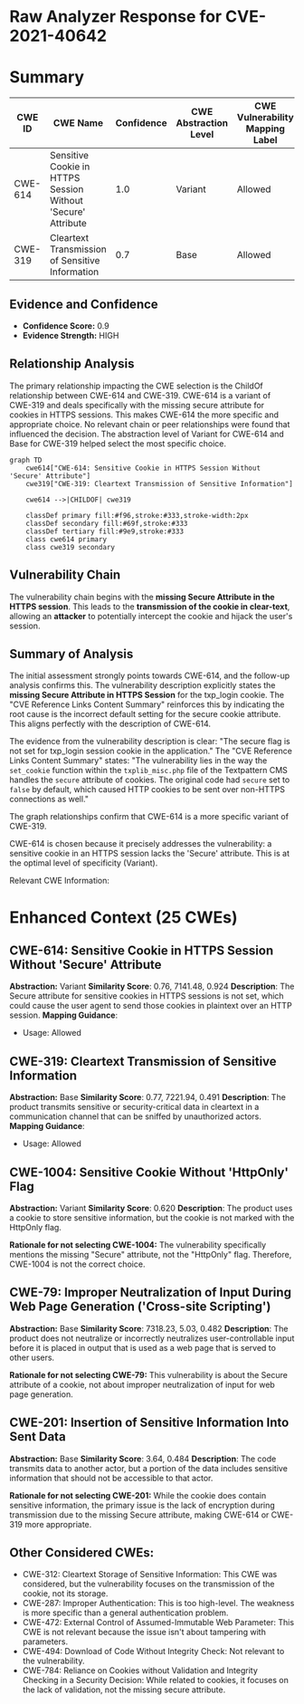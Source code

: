 # Raw Analyzer Response for CVE-2021-40642

# Summary
| CWE ID | CWE Name | Confidence | CWE Abstraction Level | CWE Vulnerability Mapping Label | CWE-Vulnerability Mapping Notes |
|---|---|---|---|---|---|
| CWE-614 | Sensitive Cookie in HTTPS Session Without 'Secure' Attribute | 1.0 | Variant | Allowed | Primary CWE |
| CWE-319 | Cleartext Transmission of Sensitive Information | 0.7 | Base | Allowed | Secondary Candidate |

## Evidence and Confidence

*   **Confidence Score:** 0.9
*   **Evidence Strength:** HIGH

## Relationship Analysis
The primary relationship impacting the CWE selection is the ChildOf relationship between CWE-614 and CWE-319. CWE-614 is a variant of CWE-319 and deals specifically with the missing secure attribute for cookies in HTTPS sessions. This makes CWE-614 the more specific and appropriate choice. No relevant chain or peer relationships were found that influenced the decision. The abstraction level of Variant for CWE-614 and Base for CWE-319 helped select the most specific choice.

```mermaid
graph TD
    cwe614["CWE-614: Sensitive Cookie in HTTPS Session Without 'Secure' Attribute"]
    cwe319["CWE-319: Cleartext Transmission of Sensitive Information"]
    
    cwe614 -->|CHILDOF| cwe319
    
    classDef primary fill:#f96,stroke:#333,stroke-width:2px
    classDef secondary fill:#69f,stroke:#333
    classDef tertiary fill:#9e9,stroke:#333
    class cwe614 primary
    class cwe319 secondary
```

## Vulnerability Chain
The vulnerability chain begins with the **missing Secure Attribute in the HTTPS session**. This leads to the **transmission of the cookie in clear-text**, allowing an **attacker** to potentially intercept the cookie and hijack the user's session.

## Summary of Analysis
The initial assessment strongly points towards CWE-614, and the follow-up analysis confirms this. The vulnerability description explicitly states the **missing Secure Attribute in HTTPS Session** for the txp_login cookie. The "CVE Reference Links Content Summary" reinforces this by indicating the root cause is the incorrect default setting for the secure cookie attribute. This aligns perfectly with the description of CWE-614.

The evidence from the vulnerability description is clear: "The secure flag is not set for txp_login session cookie in the application." The "CVE Reference Links Content Summary" states: "The vulnerability lies in the way the `set_cookie` function within the `txplib_misc.php` file of the Textpattern CMS handles the `secure` attribute of cookies. The original code had `secure` set to `false` by default, which caused HTTP cookies to be sent over non-HTTPS connections as well."

The graph relationships confirm that CWE-614 is a more specific variant of CWE-319.

CWE-614 is chosen because it precisely addresses the vulnerability: a sensitive cookie in an HTTPS session lacks the 'Secure' attribute. This is at the optimal level of specificity (Variant).

Relevant CWE Information:

# Enhanced Context (25 CWEs)

## CWE-614: Sensitive Cookie in HTTPS Session Without 'Secure' Attribute
**Abstraction:** Variant
**Similarity Score**: 0.76, 7141.48, 0.924
**Description**:
The Secure attribute for sensitive cookies in HTTPS sessions is not set, which could cause the user agent to send those cookies in plaintext over an HTTP session.
**Mapping Guidance**:
- Usage: Allowed

## CWE-319: Cleartext Transmission of Sensitive Information
**Abstraction:** Base
**Similarity Score**: 0.77, 7221.94, 0.491
**Description**:
The product transmits sensitive or security-critical data in cleartext in a communication channel that can be sniffed by unauthorized actors.
**Mapping Guidance**:
- Usage: Allowed

## CWE-1004: Sensitive Cookie Without 'HttpOnly' Flag
**Abstraction:** Variant
**Similarity Score**: 0.620
**Description**:
The product uses a cookie to store sensitive information, but the cookie is not marked with the HttpOnly flag.

**Rationale for not selecting CWE-1004:**
The vulnerability specifically mentions the missing "Secure" attribute, not the "HttpOnly" flag. Therefore, CWE-1004 is not the correct choice.

## CWE-79: Improper Neutralization of Input During Web Page Generation ('Cross-site Scripting')
**Abstraction:** Base
**Similarity Score**: 7318.23, 5.03, 0.482
**Description**:
The product does not neutralize or incorrectly neutralizes user-controllable input before it is placed in output that is used as a web page that is served to other users.

**Rationale for not selecting CWE-79:**
This vulnerability is about the Secure attribute of a cookie, not about improper neutralization of input for web page generation.

## CWE-201: Insertion of Sensitive Information Into Sent Data
**Abstraction:** Base
**Similarity Score**: 3.64, 0.484
**Description**:
The code transmits data to another actor, but a portion of the data includes sensitive information that should not be accessible to that actor.

**Rationale for not selecting CWE-201:**
While the cookie does contain sensitive information, the primary issue is the lack of encryption during transmission due to the missing Secure attribute, making CWE-614 or CWE-319 more appropriate.

## Other Considered CWEs:

-   CWE-312: Cleartext Storage of Sensitive Information: This CWE was considered, but the vulnerability focuses on the transmission of the cookie, not its storage.
-   CWE-287: Improper Authentication: This is too high-level. The weakness is more specific than a general authentication problem.
-   CWE-472: External Control of Assumed-Immutable Web Parameter: This CWE is not relevant because the issue isn't about tampering with parameters.
-   CWE-494: Download of Code Without Integrity Check: Not relevant to the vulnerability.
-   CWE-784: Reliance on Cookies without Validation and Integrity Checking in a Security Decision: While related to cookies, it focuses on the lack of validation, not the missing secure attribute.